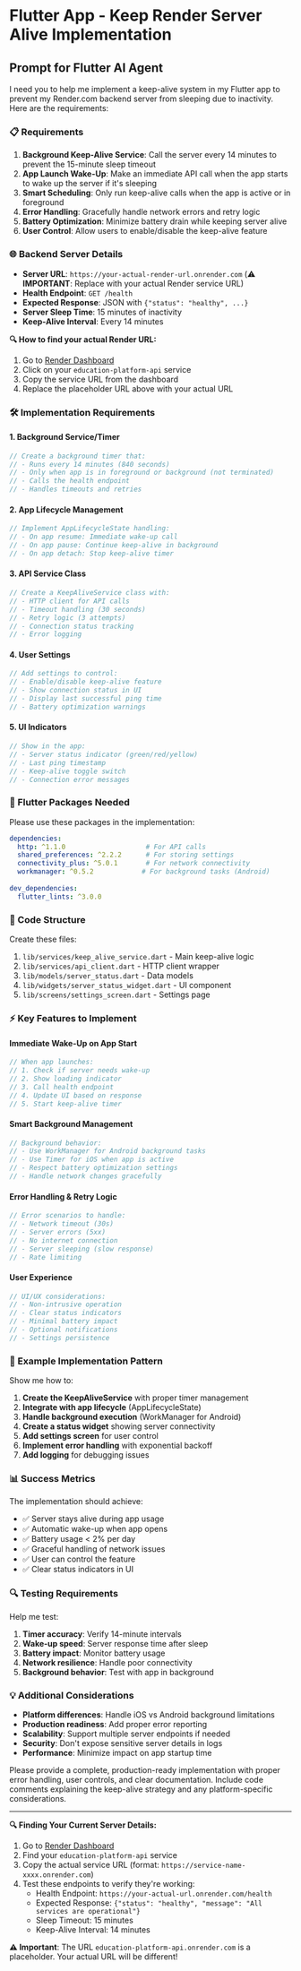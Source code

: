 # Flutter App - Keep Render Server Alive Implementation

## Prompt for Flutter AI Agent

I need you to help me implement a keep-alive system in my Flutter app to prevent my Render.com backend server from sleeping due to inactivity. Here are the requirements:

### 📋 Requirements

1. **Background Keep-Alive Service**: Call the server every 14 minutes to prevent the 15-minute sleep timeout
2. **App Launch Wake-Up**: Make an immediate API call when the app starts to wake up the server if it's sleeping
3. **Smart Scheduling**: Only run keep-alive calls when the app is active or in foreground
4. **Error Handling**: Gracefully handle network errors and retry logic
5. **Battery Optimization**: Minimize battery drain while keeping server alive
6. **User Control**: Allow users to enable/disable the keep-alive feature

### 🌐 Backend Server Details

- **Server URL**: `https://your-actual-render-url.onrender.com` (⚠️ **IMPORTANT**: Replace with your actual Render service URL)
- **Health Endpoint**: `GET /health`
- **Expected Response**: JSON with `{"status": "healthy", ...}`
- **Server Sleep Time**: 15 minutes of inactivity
- **Keep-Alive Interval**: Every 14 minutes

**🔍 How to find your actual Render URL:**
1. Go to [Render Dashboard](https://dashboard.render.com/)
2. Click on your `education-platform-api` service
3. Copy the service URL from the dashboard
4. Replace the placeholder URL above with your actual URL

### 🛠 Implementation Requirements

#### 1. Background Service/Timer
```dart
// Create a background timer that:
// - Runs every 14 minutes (840 seconds)
// - Only when app is in foreground or background (not terminated)
// - Calls the health endpoint
// - Handles timeouts and retries
```

#### 2. App Lifecycle Management
```dart
// Implement AppLifecycleState handling:
// - On app resume: Immediate wake-up call
// - On app pause: Continue keep-alive in background
// - On app detach: Stop keep-alive timer
```

#### 3. API Service Class
```dart
// Create a KeepAliveService class with:
// - HTTP client for API calls
// - Timeout handling (30 seconds)
// - Retry logic (3 attempts)
// - Connection status tracking
// - Error logging
```

#### 4. User Settings
```dart
// Add settings to control:
// - Enable/disable keep-alive feature
// - Show connection status in UI
// - Display last successful ping time
// - Battery optimization warnings
```

#### 5. UI Indicators
```dart
// Show in the app:
// - Server status indicator (green/red/yellow)
// - Last ping timestamp
// - Keep-alive toggle switch
// - Connection error messages
```

### 📱 Flutter Packages Needed

Please use these packages in the implementation:
```yaml
dependencies:
  http: ^1.1.0                    # For API calls
  shared_preferences: ^2.2.2      # For storing settings
  connectivity_plus: ^5.0.1       # For network connectivity
  workmanager: ^0.5.2            # For background tasks (Android)
  
dev_dependencies:
  flutter_lints: ^3.0.0
```

### 🔧 Code Structure

Create these files:
1. `lib/services/keep_alive_service.dart` - Main keep-alive logic
2. `lib/services/api_client.dart` - HTTP client wrapper
3. `lib/models/server_status.dart` - Data models
4. `lib/widgets/server_status_widget.dart` - UI component
5. `lib/screens/settings_screen.dart` - Settings page

### ⚡ Key Features to Implement

#### Immediate Wake-Up on App Start
```dart
// When app launches:
// 1. Check if server needs wake-up
// 2. Show loading indicator
// 3. Call health endpoint
// 4. Update UI based on response
// 5. Start keep-alive timer
```

#### Smart Background Management
```dart
// Background behavior:
// - Use WorkManager for Android background tasks
// - Use Timer for iOS when app is active
// - Respect battery optimization settings
// - Handle network changes gracefully
```

#### Error Handling & Retry Logic
```dart
// Error scenarios to handle:
// - Network timeout (30s)
// - Server errors (5xx)
// - No internet connection
// - Server sleeping (slow response)
// - Rate limiting
```

#### User Experience
```dart
// UI/UX considerations:
// - Non-intrusive operation
// - Clear status indicators
// - Minimal battery impact
// - Optional notifications
// - Settings persistence
```

### 🎯 Example Implementation Pattern

Show me how to:
1. **Create the KeepAliveService** with proper timer management
2. **Integrate with app lifecycle** (AppLifecycleState)
3. **Handle background execution** (WorkManager for Android)
4. **Create a status widget** showing server connectivity
5. **Add settings screen** for user control
6. **Implement error handling** with exponential backoff
7. **Add logging** for debugging issues

### 📊 Success Metrics

The implementation should achieve:
- ✅ Server stays alive during app usage
- ✅ Automatic wake-up when app opens
- ✅ Battery usage < 2% per day
- ✅ Graceful handling of network issues
- ✅ User can control the feature
- ✅ Clear status indicators in UI

### 🔍 Testing Requirements

Help me test:
1. **Timer accuracy**: Verify 14-minute intervals
2. **Wake-up speed**: Server response time after sleep
3. **Battery impact**: Monitor battery usage
4. **Network resilience**: Handle poor connectivity
5. **Background behavior**: Test with app in background

### 💡 Additional Considerations

- **Platform differences**: Handle iOS vs Android background limitations
- **Production readiness**: Add proper error reporting
- **Scalability**: Support multiple server endpoints if needed
- **Security**: Don't expose sensitive server details in logs
- **Performance**: Minimize impact on app startup time

Please provide a complete, production-ready implementation with proper error handling, user controls, and clear documentation. Include code comments explaining the keep-alive strategy and any platform-specific considerations.

---

**🔍 Finding Your Current Server Details:**
1. Go to [Render Dashboard](https://dashboard.render.com/)
2. Find your `education-platform-api` service 
3. Copy the actual service URL (format: `https://service-name-xxxx.onrender.com`)
4. Test these endpoints to verify they're working:
   - Health Endpoint: `https://your-actual-url.onrender.com/health`
   - Expected Response: `{"status": "healthy", "message": "All services are operational"}`
   - Sleep Timeout: 15 minutes
   - Keep-Alive Interval: 14 minutes

**⚠️ Important**: The URL `education-platform-api.onrender.com` is a placeholder. Your actual URL will be different!

